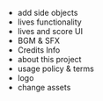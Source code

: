 - add side objects
- lives functionality
- lives and score UI
- BGM & SFX
- Credits Info
- about this project
- usage policy & terms
- logo
- change assets